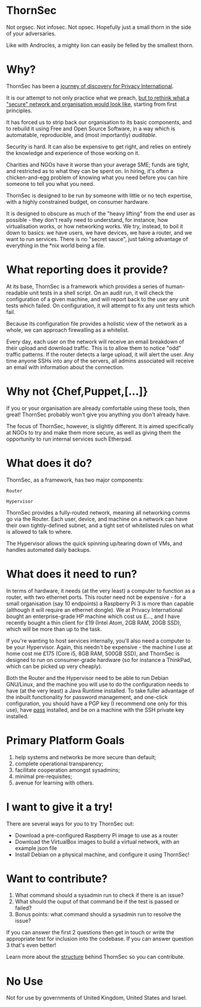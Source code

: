 # ThornSec

Not orgsec. Not infosec. Not opsec. Hopefully just a small thorn in the side of your adversaries.

Like with Androcles, a mighty lion can easily be felled by the smallest thorn.

# Why?

ThornSec has been a [journey of discovery for Privacy International](https://privacyinternational.org/blog/989/our-history-security-and-what-we-do-now).

It is our attempt to not only practice what we preach, [but to rethink what a "secure" network and organisation would look like](https://privacyinternational.org/advocacy-briefing/622/what-policy-makers-can-learn-about-cyber-security-thornsec), starting from first principles.

It has forced us to strip back our organisation to its basic components, and to rebuild it using Free and Open Source Software, in a way which is automatable, reproducible, and (most importantly) *auditable*.

Security is hard.  It can also be expensive to get right, and relies on entirely the knowledge and experience of those working on it.

Charities and NGOs have it worse than your average SME; funds are tight, and restricted as to what they can be spent on.  In hiring, it's often a chicken-and-egg problem of knowing what you need before you can hire someone to tell you what you need.

ThornSec is designed to be run by someone with little or no tech expertise, with a highly constrained budget, on consumer hardware.

It is designed to obscure as much of the "heavy lifting" from the end user as possible - they don't really need to understand, for instance, how virtualisation works, or how networking works.  We try, instead, to boil it down to basics: we have users, we have devices, we have a router, and we want to run services.  There is no "secret sauce", just taking advantage of everything in the *nix world being a file.

# What reporting does it provide?

At its base, ThornSec is a framework which provides a series of human-readable unit tests in a shell script.  On an audit run, it will check the configuration of a given machine, and will report back to the user any unit tests which failed.  On configuration, it will attempt to fix any unit tests which fail.

Because its configuration file provides a holistic view of the network as a whole, we can approach firewalling as a whitelist.

Every day, each user on the network will receive an email breakdown of their upload and download traffic.  This is to allow them to notice "odd" traffic patterns.  If the router detects a large upload, it will alert the user.  Any time anyone SSHs into any of the servers, all admins associated will receive an email with information about the connection.

# Why not {Chef,Puppet,[...]}

If you or your organisation are already comfortable using these tools, then great! ThornSec probably won't give you anything you don't already have.

The focus of ThornSec, however, is slightly different.  It is aimed specifically at NGOs to try and make them more secure, as well as giving them the opportunity to run internal services such Etherpad.

# What does it do?

ThornSec, as a framework, has two major components:

    Router

    Hypervisor


ThornSec provides a fully-routed network, meaning all networking comms go via the Router.  Each user, device, and machine on a network can have their own tightly-defined subnet, and a tight set of whitelisted rules on what is allowed to talk to where.

The Hypervisor allows the quick spinning up/tearing down of VMs, and handles automated daily backups.

# What does it need to run?

In terms of hardware, it needs (at the very least) a computer to function as a router, with two ethernet ports.  This router need not be expensive - for a small organisation (say 10 endpoints) a Raspberry Pi 3 is more than capable (although it will require an ethernet dongle).  We at Privacy International bought an enterprise-grade HP machine which cost us £..., and I have recently bought a thin client for £19 (Intel Atom, 2GB RAM, 20GB SSD), which will be more than up to the task.

If you're wanting to host services internally, you'll also need a computer to be your Hypervisor.  Again, this needn't be expensive - the machine I use at home cost me £175 (Core i5, 8GB RAM, 500GB SSD), and ThornSec is designed to run on consumer-grade hardware (so for instance a ThinkPad, which can be picked up very cheaply).

Both the Router and the Hypervisor need to be able to run Debian GNU/Linux, and the machine you will use to do the configuration needs to have (at the very least) a Java Runtime installed.  To take fuller advantage of the inbuilt functionality for password management, and one-click configuration, you should have a PGP key (I recommend one only for this use), have [pass](https://www.passwordstore.org/) installed, and be on a machine with the SSH private key installed.

# Primary Platform Goals

1. help systems and networks be more secure than default;
2. complete operational transparency;
3. facilitate cooperation amongst sysadmins;
4. minimal pre-requisites;
5. avenue for learning with others.

# I want to give it a try!

There are several ways for you to try ThornSec out:
 - Download a pre-configured Raspberry Pi image to use as a router
 - Download the VirtualBox images to build a virtual network, with an example json file
 - Install Debian on a physical machine, and configure it using ThornSec!

# Want to contribute?

1. What command should a sysadmin run to check if there is an issue?
2. What should the ouput of that command be if the test is passed or failed?
3. Bonus points: what command should a sysadmin run to resolve the issue?

If you can answer the first 2 questions then get in touch or write the appropriate test for inclusion into the codebase. If you can answer question 3 that's even better!

Learn more about the [structure](doc/structure.md) behind ThornSec so you can contribute.

# No Use

Not for use by governments of United Kingdom, United States and Israel.
